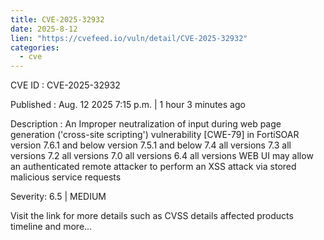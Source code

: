 ```yaml
--- 
title: CVE-2025-32932
date: 2025-8-12
lien: "https://cvefeed.io/vuln/detail/CVE-2025-32932"
categories:
  - cve
---
```


CVE ID : CVE-2025-32932

Published :  Aug. 12
2025
7:15 p.m. | 1 hour
3 minutes ago

Description : An Improper neutralization of input during web page generation ('cross-site scripting') vulnerability [CWE-79] in FortiSOAR version 7.6.1 and below
version 7.5.1 and below
7.4 all versions
7.3 all versions
7.2 all versions
7.0 all versions
6.4 all versions WEB UI may allow an authenticated remote attacker to perform an XSS attack via stored malicious service requests

Severity: 6.5 | MEDIUM

Visit the link for more details
such as CVSS details
affected products
timeline
and more...

